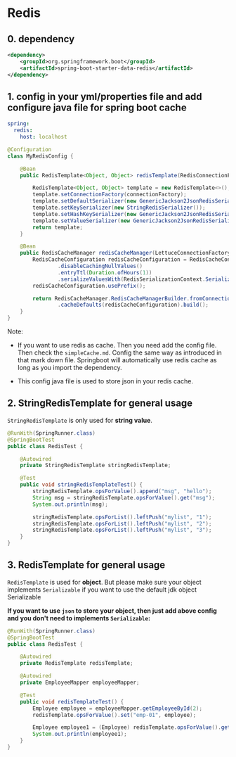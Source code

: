 # Redis

## 0. dependency

```xml
<dependency>
    <groupId>org.springframework.boot</groupId>
    <artifactId>spring-boot-starter-data-redis</artifactId>
</dependency>
```

## 1. config in your yml/properties file and add configure java file for spring boot cache

```yml
spring:
  redis:
    host: localhost
```

```java
@Configuration
class MyRedisConfig {

    @Bean
    public RedisTemplate<Object, Object> redisTemplate(RedisConnectionFactory connectionFactory) {

        RedisTemplate<Object, Object> template = new RedisTemplate<>();
        template.setConnectionFactory(connectionFactory);
        template.setDefaultSerializer(new GenericJackson2JsonRedisSerializer());
        template.setKeySerializer(new StringRedisSerializer());
        template.setHashKeySerializer(new GenericJackson2JsonRedisSerializer());
        template.setValueSerializer(new GenericJackson2JsonRedisSerializer());
        return template;
    }

    @Bean
    public RedisCacheManager redisCacheManager(LettuceConnectionFactory lettuceConnectionFactory) {
        RedisCacheConfiguration redisCacheConfiguration = RedisCacheConfiguration.defaultCacheConfig()
                .disableCachingNullValues()
                .entryTtl(Duration.ofHours(1))
                .serializeValuesWith(RedisSerializationContext.SerializationPair.fromSerializer(RedisSerializer.json()));
        redisCacheConfiguration.usePrefix();

        return RedisCacheManager.RedisCacheManagerBuilder.fromConnectionFactory(lettuceConnectionFactory)
                .cacheDefaults(redisCacheConfiguration).build();
    }
}
```

Note:

-   If you want to use redis as cache. Then you need add the config file. Then check the `simpleCache.md`. Config the same way as introduced in that mark down file. Springboot will automatically use redis cache as long as you import the dependency.

-   This config java file is used to store json in your redis cache.


## 2. StringRedisTemplate for general usage

`StringRedisTemplate` is only used for **string value**.

```java
@RunWith(SpringRunner.class)
@SpringBootTest
public class RedisTest {

    @Autowired
    private StringRedisTemplate stringRedisTemplate;

    @Test
    public void stringRedisTemplateTest() {
        stringRedisTemplate.opsForValue().append("msg", "hello");
        String msg = stringRedisTemplate.opsForValue().get("msg");
        System.out.println(msg);

        stringRedisTemplate.opsForList().leftPush("mylist", "1");
        stringRedisTemplate.opsForList().leftPush("mylist", "2");
        stringRedisTemplate.opsForList().leftPush("mylist", "3");
    }
}
```

## 3. RedisTemplate for general usage

`RedisTemplate` is used for **object**. But please make sure your object implements `Serializable` if you want to use the default jdk object Serializable

**If you want to use `json` to store your object, then just add above config and you don't need to implements `Serializable`:**


```java
@RunWith(SpringRunner.class)
@SpringBootTest
public class RedisTest {

    @Autowired
    private RedisTemplate redisTemplate;

    @Autowired
    private EmployeeMapper employeeMapper;

    @Test
    public void redisTemplateTest() {
        Employee employee = employeeMapper.getEmployeeById(2);
        redisTemplate.opsForValue().set("emp-01", employee);

        Employee employee1 = (Employee) redisTemplate.opsForValue().get("emp-01");
        System.out.println(employee1);
    }
}
```
